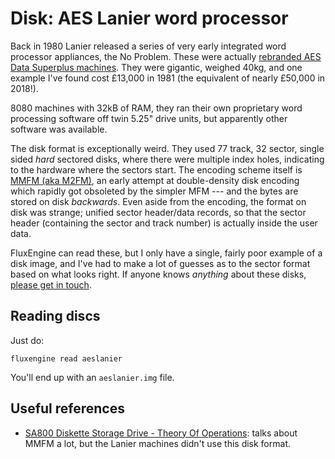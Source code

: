 Disk: AES Lanier word processor
===============================

Back in 1980 Lanier released a series of very early integrated word processor
appliances, the No Problem. These were actually [rebranded AES Data Superplus
machines](http://vintagecomputers.site90.net/aes/). They were gigantic,
weighed 40kg, and one example I've found cost £13,000 in 1981 (the equivalent
of nearly £50,000 in 2018!).

8080 machines with 32kB of RAM, they ran their own proprietary word
processing software off twin 5.25" drive units, but apparently other software
was available.

The disk format is exceptionally weird. They used 77 track, 32 sector, single
sided _hard_ sectored disks, where there were multiple index holes,
indicating to the hardware where the sectors start. The encoding scheme
itself is [MMFM (aka
M2FM)](http://www.retrotechnology.com/herbs_stuff/m2fm.html), an early
attempt at double-density disk encoding which rapidly got obsoleted by the
simpler MFM --- and the bytes are stored on disk _backwards_. Even aside from
the encoding, the format on disk was strange; unified sector header/data
records, so that the sector header (containing the sector and track number)
is actually inside the user data.

FluxEngine can read these, but I only have a single, fairly poor example of a
disk image, and I've had to make a lot of guesses as to the sector format
based on what looks right. If anyone knows _anything_ about these disks,
[please get in touch](https://github.com/davidgiven/fluxengine/issues/new).

Reading discs
-------------

Just do:

```
fluxengine read aeslanier
```

You'll end up with an `aeslanier.img` file.

Useful references
-----------------

  * [SA800 Diskette Storage Drive - Theory Of Operations](http://www.hartetechnologies.com/manuals/Shugart/50664-1_SA800_TheorOp_May78.pdf): talks about MMFM a lot, but the Lanier machines didn't use this disk format.

